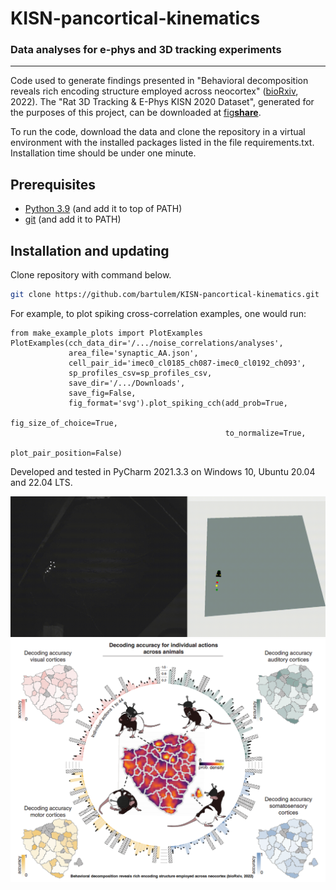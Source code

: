 # KISN-pancortical-kinematics
### Data analyses for e-phys and 3D tracking experiments
---------------------------------------------------------------------------------
Code used to generate findings presented in "Behavioral decomposition reveals rich encoding structure employed across neocortex" ([bioRxiv](https://www.biorxiv.org/content/10.1101/2022.02.08.479515v1), 2022). The "Rat 3D Tracking & E-Phys KISN 2020 Dataset", generated for the purposes of this project, can be downloaded at [fig**share**](https://figshare.com/articles/dataset/Rat_3D_Tracking_E-Phys_KISN_2020_Dataset/17903834).

To run the code, download the data and clone the repository in a virtual environment with the installed packages listed in the file requirements.txt. Installation time should be under one minute.

## Prerequisites

* [Python 3.9](https://www.python.org/downloads/release/python-390/) (and add it to top of PATH)
* [git](https://git-scm.com/download/)  (and add it to PATH)

## Installation and updating

Clone repository with command below.
```bash
git clone https://github.com/bartulem/KISN-pancortical-kinematics.git
```

For example, to plot spiking cross-correlation examples, one would run:

```
from make_example_plots import PlotExamples
PlotExamples(cch_data_dir='/.../noise_correlations/analyses',
             area_file='synaptic_AA.json',
             cell_pair_id='imec0_cl0185_ch087-imec0_cl0192_ch093',
             sp_profiles_csv=sp_profiles_csv,
             save_dir='/.../Downloads',
             save_fig=False,
             fig_format='svg').plot_spiking_cch(add_prob=True,
                                                fig_size_of_choice=True,
                                                to_normalize=True,
                                                plot_pair_position=False)
```

Developed and tested in PyCharm 2021.3.3 on Windows 10, Ubuntu 20.04 and 22.04 LTS.

![rat_behavior](./rat_behavior.gif)
![decode_behaviors](./decode_behaviors.png)
